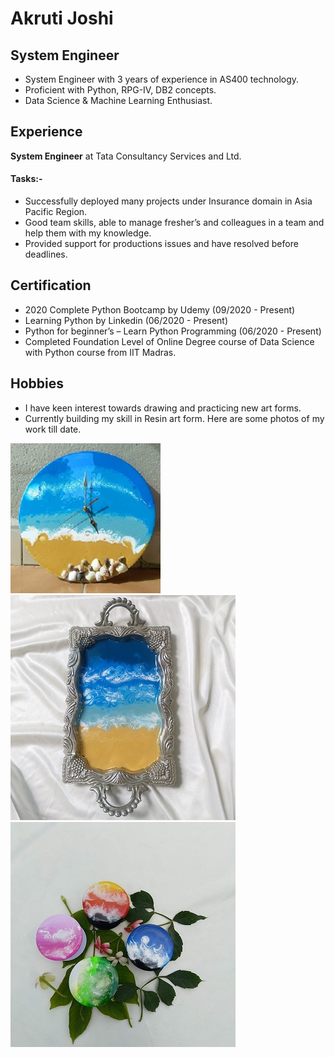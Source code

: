 # Akruti Joshi
## System Engineer
- System Engineer with 3 years of experience in AS400 technology. 
- Proficient with Python, RPG-IV, DB2 concepts.
- Data Science & Machine Learning Enthusiast.
## Experience 
**System Engineer** at Tata Consultancy Services and Ltd. 
#### Tasks:-
- Successfully deployed many projects under Insurance domain in Asia Pacific Region.
- Good team skills, able to manage fresher’s and colleagues in a team and 
help them with my knowledge. 
- Provided support for productions issues and have resolved before deadlines. 
## Certification
- 2020 Complete Python Bootcamp by Udemy (09/2020 - Present)
-	Learning Python by Linkedin (06/2020 - Present) 
-	Python for beginner’s – Learn Python Programming (06/2020 - Present)
- Completed Foundation Level of Online Degree course of Data Science with Python course from IIT Madras. 
## Hobbies
- I have keen interest towards drawing and practicing new art forms. 
- Currently building my skill in Resin art form. Here are some photos of my work till date.

![](/images/IMG_20210425_155804.jpg)
![](/images/IMG_20210516_170024.jpg)
![](/images/IMG_20211002_120638.jpg)





 


 


